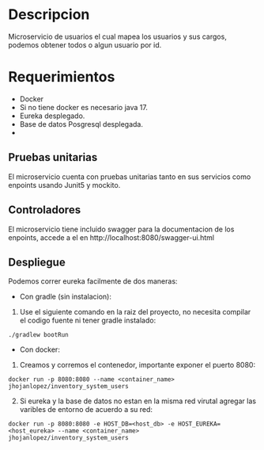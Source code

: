 # Descripcion
Microservicio de usuarios el cual mapea los usuarios y sus cargos, podemos obtener todos o algun usuario por id.

# Requerimientos
- Docker
- Si no tiene docker es necesario java 17.
- Eureka desplegado.
- Base de datos Posgresql desplegada.
- 
## Pruebas unitarias
El microservicio cuenta con pruebas unitarias tanto en sus servicios como enpoints usando Junit5 y mockito.

## Controladores
El microservicio tiene incluido swagger para la documentacion de los enpoints, accede a el en http://localhost:8080/swagger-ui.html

## Despliegue
Podemos correr eureka facilmente de dos maneras:

- Con gradle (sin instalacion):
1. Use el siguiente comando en la raiz del proyecto, no necesita compilar el codigo fuente ni tener gradle instalado:
```shell
./gradlew bootRun
```

- Con docker:

1. Creamos y corremos el contenedor, importante exponer el puerto 8080:
```shell
docker run -p 8080:8080 --name <container_name> jhojanlopez/inventory_system_users
```

2. Si eureka y la base de datos no estan en la misma red virutal agregar las varibles de entorno de acuerdo a su red:
```shell
docker run -p 8080:8080 -e HOST_DB=<host_db> -e HOST_EUREKA=<host_eureka> --name <container_name> jhojanlopez/inventory_system_users
```


